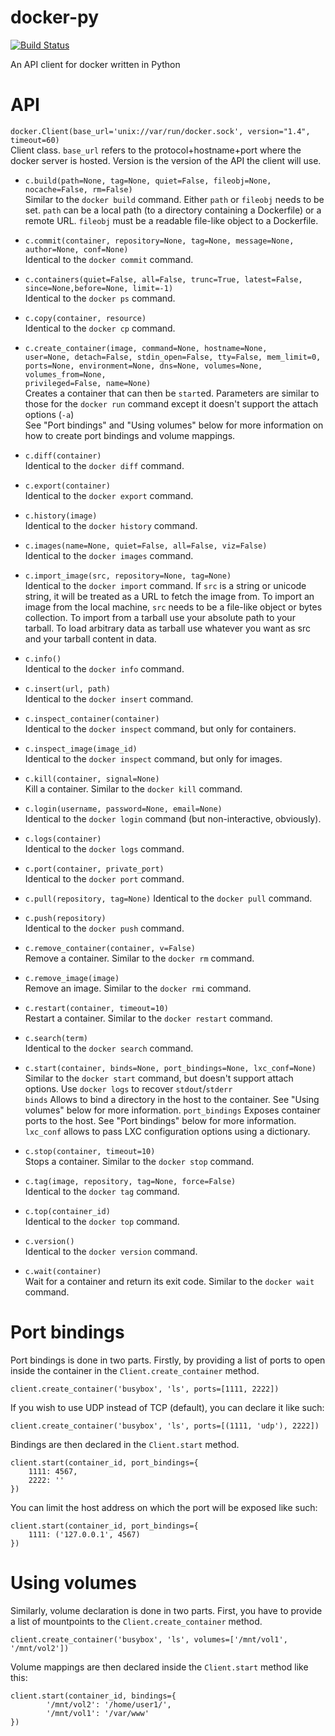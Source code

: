 docker-py
=========

[![Build Status](https://travis-ci.org/dotcloud/docker-py.png)](https://travis-ci.org/dotcloud/docker-py)

An API client for docker written in Python

API
===

`docker.Client(base_url='unix://var/run/docker.sock', version="1.4",
timeout=60)`  
Client class. `base_url` refers to the protocol+hostname+port where the docker
server is hosted. Version is the version of the API the client will use.

* `c.build(path=None, tag=None, quiet=False, fileobj=None, nocache=False, rm=False)`  
Similar to the `docker build` command. Either `path` or `fileobj` needs to be
set. `path` can be a local path (to a directory containing a Dockerfile) or a
remote URL. `fileobj` must be a readable file-like object to a Dockerfile.

* `c.commit(container, repository=None, tag=None, message=None, author=None, conf=None)`  
Identical to the `docker commit` command.

* `c.containers(quiet=False, all=False, trunc=True, latest=False, since=None,before=None, limit=-1)`  
Identical to the `docker ps` command.

* `c.copy(container, resource)`  
Identical to the `docker cp` command.

* <code>c.create_container(image, command=None, hostname=None, user=None,
        detach=False, stdin_open=False, tty=False, mem_limit=0, ports=None, environment=None, dns=None, volumes=None, volumes_from=None, 
        privileged=False, name=None)</code>  
Creates a container that can then be `start`ed. Parameters are similar to those
for the `docker run` command except it doesn't support the attach options
(`-a`)  
See "Port bindings" and "Using volumes" below for more information on how to
create port bindings and volume mappings.

* `c.diff(container)`  
Identical to the `docker diff` command.

* `c.export(container)`  
Identical to the `docker export` command.

* `c.history(image)`  
Identical to the `docker history` command.

* `c.images(name=None, quiet=False, all=False, viz=False)`  
Identical to the `docker images` command.

* `c.import_image(src, repository=None, tag=None)`  
Identical to the `docker import` command. If `src` is a string or unicode
string, it will be treated as a URL to fetch the image from. To import an image
from the local machine, `src` needs to be a file-like object or bytes
collection.
To import from a tarball use your absolute path to your tarball.
To load arbitrary data as tarball use whatever you want as src and your tarball content in data.

* `c.info()`  
Identical to the `docker info` command.

* `c.insert(url, path)`  
Identical to the `docker insert` command.

* `c.inspect_container(container)`  
Identical to the `docker inspect` command, but only for containers.

* `c.inspect_image(image_id)`  
Identical to the `docker inspect` command, but only for images.

* `c.kill(container, signal=None)`  
Kill a container. Similar to the `docker kill` command.

* `c.login(username, password=None, email=None)`  
Identical to the `docker login` command (but non-interactive, obviously).

* `c.logs(container)`  
Identical to the `docker logs` command.

* `c.port(container, private_port)`  
Identical to the `docker port` command.

* `c.pull(repository, tag=None)`
Identical to the `docker pull` command.

* `c.push(repository)`  
Identical to the `docker push` command.

* `c.remove_container(container, v=False)`  
Remove a container. Similar to the `docker rm` command.

* `c.remove_image(image)`  
Remove an image. Similar to the `docker rmi` command.

* `c.restart(container, timeout=10)`  
Restart a container. Similar to the `docker restart` command.

* `c.search(term)`  
Identical to the `docker search` command.

* `c.start(container, binds=None, port_bindings=None, lxc_conf=None)`
Similar to the `docker start` command, but doesn't support attach options.
Use `docker logs` to recover `stdout`/`stderr`  
`binds` Allows to bind a directory in the host to the container. See 
"Using volumes" below for more information.
`port_bindings` Exposes container ports to the host. See "Port bindings" below
for more information.
`lxc_conf` allows to pass LXC configuration options using a dictionary.

* `c.stop(container, timeout=10)`  
Stops a container. Similar to the `docker stop` command.

* `c.tag(image, repository, tag=None, force=False)`  
Identical to the `docker tag` command.

* `c.top(container_id)`  
Identical to the `docker top` command.

* `c.version()`  
Identical to the `docker version` command.

* `c.wait(container)`  
Wait for a container and return its exit code. Similar to the `docker wait`
command.



Port bindings
=============

Port bindings is done in two parts. Firstly, by providing a list of ports to
open inside the container in the `Client.create_container` method.

    client.create_container('busybox', 'ls', ports=[1111, 2222])

If you wish to use UDP instead of TCP (default), you can declare it like such:

    client.create_container('busybox', 'ls', ports=[(1111, 'udp'), 2222])

Bindings are then declared in the `Client.start` method.

    client.start(container_id, port_bindings={
        1111: 4567,
        2222: ''
    })

You can limit the host address on which the port will be exposed like such:

    client.start(container_id, port_bindings={
        1111: ('127.0.0.1', 4567)
    })

Using volumes
=============

Similarly, volume declaration is done in two parts. First, you have to provide
a list of mountpoints to the `Client.create_container` method.

    client.create_container('busybox', 'ls', volumes=['/mnt/vol1', '/mnt/vol2'])

Volume mappings are then declared inside the `Client.start` method like this:

    client.start(container_id, bindings={
            '/mnt/vol2': '/home/user1/',
            '/mnt/vol1': '/var/www'
    })